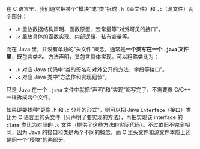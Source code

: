 在 C 语言里，我们通常把某个“模块”或“类”拆成 `.h`（头文件）和 `.c`（源文件）两个部分：

- **`.h`** 里放数据结构声明、函数原型、宏常量等“对外可见的接口”。
- **`.c`** 里放具体的函数实现、内部逻辑、私有变量等。

而在 Java 里，并没有单独的“头文件”概念，通常是**一个类写在一个 `.java` 文件里**，既包含类名、方法声明，又包含具体实现。可以粗略类比为：

- **`.h`** 对应 Java 代码中“类的签名和对外公开的方法、字段等接口”。
- **`.c`** 对应 Java 类中“方法体和实现细节”。

只是 Java 在一个 `.java` 文件中就把“声明”和“实现”都写完了，不需要像 C/C++ 一样拆成两个文件。

如果硬要找种“更像 .h 和 .c 分开的形式”，则可以把 Java **`interface`**（接口）类比为 C 语言里的头文件（只声明了要实现的方法），再把实现该 interface 的 **`class`** 类比为对应的 `.c` 文件（提供了这些方法的实际代码）。不过依旧不完全相同，因为 Java 的接口和类是两个不同的概念，而 C 里头文件和源文件本质上还是同一个“模块”的两部分。